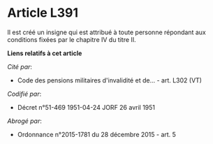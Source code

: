 # Article L391

Il est créé un insigne qui est attribué à toute personne répondant aux conditions fixées par le chapitre IV du titre II.

**Liens relatifs à cet article**

_Cité par_:

  - Code des pensions militaires d'invalidité et de... - art. L302 (VT)

_Codifié par_:

  - Décret n°51-469 1951-04-24 JORF 26 avril 1951

_Abrogé par_:

  - Ordonnance n°2015-1781 du 28 décembre 2015 - art. 5
